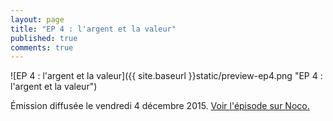 ```yaml
---
layout: page
title: "EP 4 : l'argent et la valeur"
published: true
comments: true
---
```


![EP 4 : l'argent et la valeur]({{ site.baseurl }}static/preview-ep4.png "EP 4 : l'argent et la valeur")

Émission diffusée le vendredi 4 décembre 2015. [Voir l'épisode sur Noco.](http://noco.tv/emission/24469/nolife/la-faute-a-l-algo/04-l-argent-et-la-valeur)

